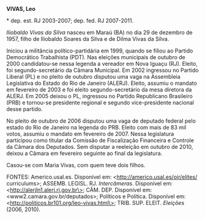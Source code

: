 **VIVAS, Leo**

\* dep. est. RJ 2003-2007; dep. fed. RJ 2007-2011.

*Iliobaldo Vivas da Silva* nasceu em Maraú (BA) no dia 29 de dezembro de
1957, filho de Iliobaldo Soares da Silva e de Dilma Vivas da Silva.

Iniciou a militância político-partidária em 1999, quando se filiou ao
Partido Democrático Trabalhista (PDT). Nas eleições municipais de
outubro de 2000 candidatou-se nessa legenda a vereador em Nova Iguaçu
(RJ). Eleito, foi segundo-secretário da Câmara Municipal. Em 2002
ingressou no Partido Liberal (PL) e no pleito de outubro disputou uma
vaga na Assembleia Legislativa do Estado do Rio de Janeiro (ALERJ).
Eleito, assumiu o mandato em fevereiro de 2003 e foi eleito
segundo-secretário da mesa diretora da ALERJ. Em 2005 deixou o PL,
ingressou no Partido Republicano Brasileiro (PRB) e tornou-se presidente
regional e segundo vice-presidente nacional desse partido.

No pleito de outubro de 2006 disputou uma vaga de deputado federal pelo
estado do Rio de Janeiro na legenda do PRB. Eleito com mais de 83 mil
votos, assumiu o mandato em fevereiro de 2007. Nessa legislatura
participou como titular da Comissão de Fiscalização Financeira e
Controle da Câmara dos Deputados. Sem disputar a reeleição em outubro de
2010, deixou a Câmara em fevereiro seguinte ao final da legislatura.

Casou-se com Maria Vivas, com quem teve dois filhos.

FONTES: Americo.usal.es. Disponível em:
\<http://americo.usal.es/oir/elites/ curriculums\>; ASSEMB. LEGISL. RJ.
*Intercâmeras*. Disponível em: \<http://alerjln1.alerj.rj.gov.br\>; CÂM.
DEP. Disponível em: \<www2.camara.gov.br/deputados\>; Políticos e
Política. Disponível em: \<http://politicos.br101.org/leo-vivas.html\>;
TRIB. SUP. ELEIT. *Eleições* (2006, 2010).
